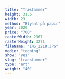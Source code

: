 ```yaml
---
title: "Træstammer"
height: 31.5
width: 23
method: "Blyant på papir"
year: 2020
price: "700"
rasterWidth: 2367
rasterHeight: 3271
fileName: "IMG_2218.JPG"
medie: "tegning"
show: "yes"
slug: "traestammer"
type: "art"
weight: "40"
---
```

